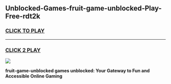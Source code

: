 
## Unblocked-Games-fruit-game-unblocked-Play-Free-rdt2k
<h3>
<a href="https://premium76.site?title=fruit-game-unblocked&ref=21A">CLICK TO PLAY</a></h3>
<hr>

<h3>
<a href="https://premium76.site?title=fruit-game-unblocked&ref=21A">CLICK 2 PLAY</a>
  
</h3>

<a href="https://premium76.site?title=fruit-game-unblocked&ref=21A"><img src="https://clearcache.store/games.png"></a>


**fruit-game-unblocked games unblocked: Your Gateway to Fun and Accessible Online Gaming**

